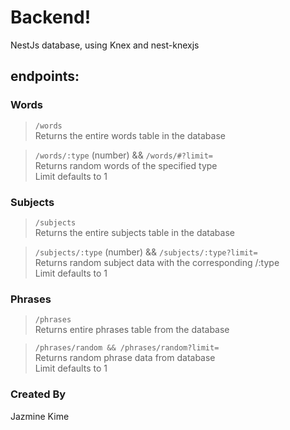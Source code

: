 # Backend!
NestJs database, using Knex and nest-knexjs

## endpoints:
### Words
> `/words`<br/>
Returns the entire words table in the database<br/>

> `/words/:type` (number) && `/words/#?limit=`<br/>
Returns random words of the specified type<br/>
Limit defaults to 1<br/>

### Subjects
> `/subjects`<br/>
Returns the entire subjects table in the database<br/>

> `/subjects/:type` (number) && `/subjects/:type?limit=`<br/>
Returns random subject data with the corresponding /:type<br/>
Limit defaults to 1<br/>

### Phrases
> `/phrases`<br/>
Returns entire phrases table from the database<br/>

> `/phrases/random && /phrases/random?limit=`<br/>
Returns random phrase data from database<br/>
Limit defaults to 1<br/>

### Created By
Jazmine Kime

